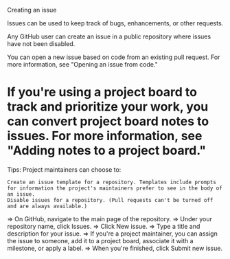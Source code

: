 
Creating an issue

Issues can be used to keep track of bugs, enhancements, or other requests.

Any GitHub user can create an issue in a public repository where issues have not been disabled.

You can open a new issue based on code from an existing pull request. For more information, see "Opening an issue from code."

If you're using a project board to track and prioritize your work, you can convert project board notes to issues. For more information, see "Adding notes to a project board."
==========================================================================================


Tips: Project maintainers can choose to:

    Create an issue template for a repository. Templates include prompts for information the project's maintainers prefer to see in the body of an issue.
    Disable issues for a repository. (Pull requests can't be turned off and are always available.)

=> On GitHub, navigate to the main page of the repository.
=> Under your repository name, click Issues. 
=> Click New issue. 
=> Type a title and description for your issue. 
=> If you're a project maintainer, you can assign the issue to someone, add it to a    project board, associate it with a milestone, or apply a label.
=> When you're finished, click Submit new issue.